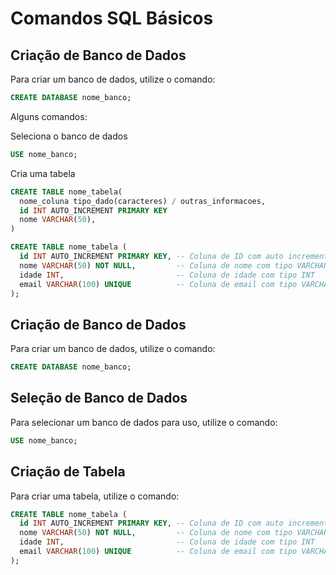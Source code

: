 # Comandos SQL Básicos

## Criação de Banco de Dados

Para criar um banco de dados, utilize o comando:
```sql
CREATE DATABASE nome_banco;
```

Alguns comandos:

Seleciona o banco de dados
```sql
USE nome_banco;
```

Cria uma tabela
```sql
CREATE TABLE nome_tabela(
  nome_coluna tipo_dado(caracteres) / outras_informacoes,
  id INT AUTO_INCREMENT PRIMARY KEY 
  nome VARCHAR(50),
)

CREATE TABLE nome_tabela (
  id INT AUTO_INCREMENT PRIMARY KEY, -- Coluna de ID com auto incremento e chave primária
  nome VARCHAR(50) NOT NULL,         -- Coluna de nome com tipo VARCHAR e máximo de 50 caracteres
  idade INT,                         -- Coluna de idade com tipo INT
  email VARCHAR(100) UNIQUE          -- Coluna de email com tipo VARCHAR e máximo de 100 caracteres, valor único
);
```
## Criação de Banco de Dados

Para criar um banco de dados, utilize o comando:
```sql
CREATE DATABASE nome_banco;
```

## Seleção de Banco de Dados

Para selecionar um banco de dados para uso, utilize o comando:
```sql
USE nome_banco;
```

## Criação de Tabela

Para criar uma tabela, utilize o comando:
```sql
CREATE TABLE nome_tabela (
  id INT AUTO_INCREMENT PRIMARY KEY, -- Coluna de ID com auto incremento e chave primária
  nome VARCHAR(50) NOT NULL,         -- Coluna de nome com tipo VARCHAR e máximo de 50 caracteres
  idade INT,                         -- Coluna de idade com tipo INT
  email VARCHAR(100) UNIQUE          -- Coluna de email com tipo VARCHAR e máximo de 100 caracteres, valor único
);
```
